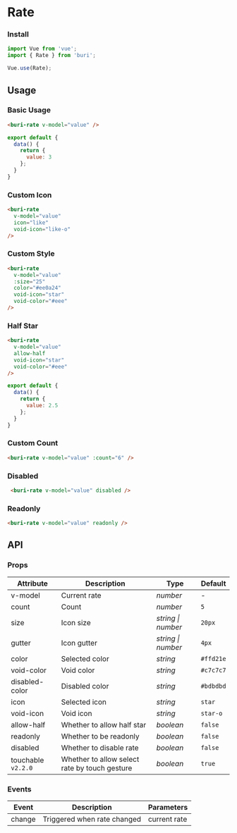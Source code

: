 # Rate

### Install

``` javascript
import Vue from 'vue';
import { Rate } from 'buri';

Vue.use(Rate);
```

## Usage

### Basic Usage

```html
<buri-rate v-model="value" />
```

```javascript
export default {
  data() {
    return {
      value: 3
    };
  }
}
```

### Custom Icon

```html
<buri-rate
  v-model="value"
  icon="like"
  void-icon="like-o"
/>
```

### Custom Style

```html
<buri-rate
  v-model="value"
  :size="25"
  color="#ee0a24"
  void-icon="star"
  void-color="#eee"
/>
```

### Half Star

```html
<buri-rate
  v-model="value"
  allow-half
  void-icon="star"
  void-color="#eee"
/>
```

```javascript
export default {
  data() {
    return {
      value: 2.5
    };
  }
}
```

### Custom Count

```html
<buri-rate v-model="value" :count="6" />
```

### Disabled

```html
 <buri-rate v-model="value" disabled />
```

### Readonly

```html
<buri-rate v-model="value" readonly />
```

## API

### Props

| Attribute | Description | Type | Default |
|------|------|------|------|
| v-model | Current rate | *number* | - |
| count | Count | *number* | `5` |
| size | Icon size| *string \| number* | `20px` |
| gutter | Icon gutter | *string \| number* | `4px` |
| color | Selected color | *string* | `#ffd21e` |
| void-color | Void color | *string* | `#c7c7c7` |
| disabled-color | Disabled color | *string* | `#bdbdbd` |
| icon | Selected icon | *string* | `star` |
| void-icon | Void icon | *string* | `star-o` |
| allow-half | Whether to allow half star | *boolean* | `false` |
| readonly | Whether to be readonly | *boolean* | `false` |
| disabled | Whether to disable rate | *boolean* | `false` |
| touchable `v2.2.0` | Whether to allow select rate by touch gesture | *boolean* | `true` |

### Events

| Event | Description | Parameters |
|------|------|------|
| change | Triggered when rate changed | current rate |

